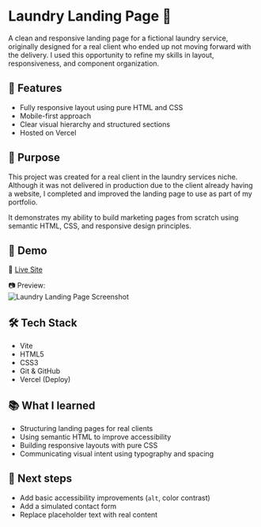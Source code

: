# Laundry Landing Page 🧼

A clean and responsive landing page for a fictional laundry service, originally designed for a real client who ended up not moving forward with the delivery. I used this opportunity to refine my skills in layout, responsiveness, and component organization.

## 🧩 Features

- Fully responsive layout using pure HTML and CSS
- Mobile-first approach
- Clear visual hierarchy and structured sections
- Hosted on Vercel

## 🎯 Purpose

This project was created for a real client in the laundry services niche. Although it was not delivered in production due to the client already having a website, I completed and improved the landing page to use as part of my portfolio.

It demonstrates my ability to build marketing pages from scratch using semantic HTML, CSS, and responsive design principles.

## 🧪 Demo

🔗 [Live Site](https://laundry-landing-page-jet.vercel.app/)

📷 Preview:  
![Laundry Landing Page Screenshot](./screenshots/laundry-preview.png)

## 🛠 Tech Stack

- Vite
- HTML5
- CSS3
- Git & GitHub
- Vercel (Deploy)

## 📚 What I learned

- Structuring landing pages for real clients
- Using semantic HTML to improve accessibility
- Building responsive layouts with pure CSS
- Communicating visual intent using typography and spacing

## 🚀 Next steps

- Add basic accessibility improvements (`alt`, color contrast)
- Add a simulated contact form
- Replace placeholder text with real content
